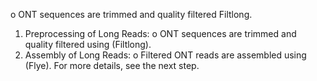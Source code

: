 o	ONT sequences are trimmed and quality filtered Filtlong.
1.	Preprocessing of Long Reads:
o	ONT sequences are trimmed and quality filtered using (Filtlong).
2.	Assembly of Long Reads:
o	Filtered ONT reads are assembled using (Flye). For more details, see the next step.

